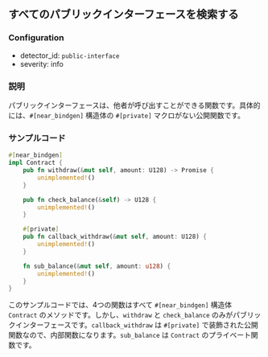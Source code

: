 
## すべてのパブリックインターフェースを検索する

### Configuration

* detector_id: `public-interface`
* severity: info

### 説明

パブリックインターフェースは、他者が呼び出すことができる関数です。具体的には、`#[near_bindgen]` 構造体の `#[private]` マクロがない公開関数です。

### サンプルコード

```rust
#[near_bindgen]
impl Contract {
    pub fn withdraw(&mut self, amount: U128) -> Promise {
        unimplemented!()
    }

    pub fn check_balance(&self) -> U128 {
        unimplemented!()
    }

    #[private]
    pub fn callback_withdraw(&mut self, amount: U128) {
        unimplemented!()
    }

    fn sub_balance(&mut self, amount: u128) {
        unimplemented!()
    }
}
```

このサンプルコードでは、4つの関数はすべて `#[near_bindgen]` 構造体 `Contract` のメソッドです。しかし、`withdraw` と `check_balance` のみがパブリックインターフェースです。`callback_withdraw` は `#[private]` で装飾された公開関数なので、内部関数になります。`sub_balance` は `Contract` のプライベート関数です。
